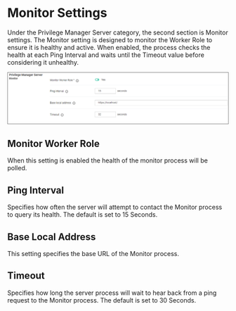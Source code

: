 [title]: # (Monitor Settings)
[tags]: # (general configuration)
[priority]: # (3)
# Monitor Settings

Under the Privilege Manager Server category, the second section is Monitor settings. The Monitor setting is designed to monitor the Worker Role to ensure it is healthy and active. When enabled, the process checks the health at each Ping Interval and waits until the Timeout value before considering it unhealthy.

![Privilege Manager Monitor](images/pm/monitor.png "Privilege Manager Monitor")

## Monitor Worker Role

When this setting is enabled the health of the monitor process will be polled.

## Ping Interval

Specifies how often the server will attempt to contact the Monitor process to query its health. The default is set to 15 Seconds. 

## Base Local Address

This setting specifies the base URL of the Monitor process.

## Timeout

Specifies how long the server process will wait to hear back from a ping request to the Monitor process. The default is set to 30 Seconds.

